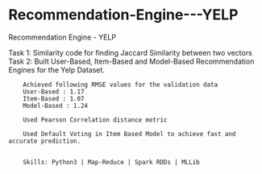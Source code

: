 # Recommendation-Engine---YELP
Recommendation Engine - YELP

Task 1: Similarity code for finding Jaccard Similarity between two vectors
Task 2: 
        Built User-Based, Item-Based and Model-Based Recommendation Engines for the Yelp Dataset.

        Achieved following RMSE values for the validation data
        User-Based : 1.17
        Item-Based : 1.07
        Model-Based : 1.24

        Used Pearson Correlation distance metric

        Used Default Voting in Item Based Model to achieve fast and accurate prediction.


        Skills: Python3 | Map-Reduce | Spark RDDs | MLLib

